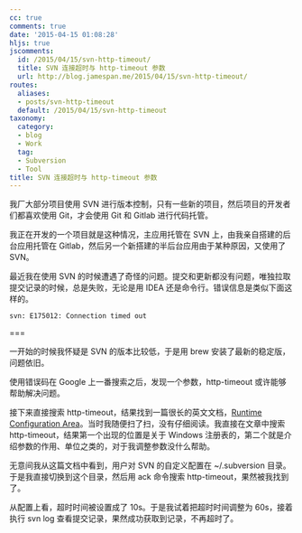 ```yaml
---
cc: true
comments: true
date: '2015-04-15 01:08:28'
hljs: true
jscomments:
  id: /2015/04/15/svn-http-timeout/
  title: SVN 连接超时与 http-timeout 参数
  url: http://blog.jamespan.me/2015/04/15/svn-http-timeout/
routes:
  aliases:
  - posts/svn-http-timeout
  default: /2015/04/15/svn-http-timeout
taxonomy:
  category:
  - blog
  - Work
  tag:
  - Subversion
  - Tool
title: SVN 连接超时与 http-timeout 参数
---
```


我厂大部分项目使用 SVN 进行版本控制，只有一些新的项目，然后项目的开发者们都喜欢使用 Git，才会使用 Git 和 Gitlab 进行代码托管。

我正在开发的一个项目就是这种情况，主应用托管在 SVN 上，由我亲自搭建的后台应用托管在 Gitlab，然后另一个新搭建的半后台应用由于某种原因，又使用了 SVN。

最近我在使用 SVN 的时候遭遇了奇怪的问题。提交和更新都没有问题，唯独拉取提交记录的时候，总是失败，无论是用 IDEA 还是命令行。错误信息是类似下面这样的。

```
svn: E175012: Connection timed out
```

===

一开始的时候我怀疑是 SVN 的版本比较低，于是用 brew 安装了最新的稳定版，问题依旧。

使用错误码在 Google 上一番搜索之后，发现一个参数，http-timeout 或许能够帮助解决问题。

接下来直接搜索 http-timeout，结果找到一篇很长的英文文档，[Runtime Configuration Area][1]。当时我随便扫了扫，没有仔细阅读。我直接在文章中搜索 http-timeout，结果第一个出现的位置是关于 Windows 注册表的，第二个就是介绍参数的作用、单位之类的，对于我调整参数没什么帮助。

无意间我从这篇文档中看到，用户对 SVN 的自定义配置在 ~/.subversion 目录。于是我直接切换到这个目录，然后用 ack 命令搜索 http-timeout，果然被我找到了。

从配置上看，超时时间被设置成了 10s。于是我试着把超时时间调整为 60s，接着执行 svn log 查看提交记录，果然成功获取到记录，不再超时了。


[1]: http://svnbook.red-bean.com/en/1.7/svn.advanced.confarea.html